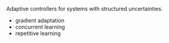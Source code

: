 Adaptive controllers for systems with structured uncertainties.

- gradient adaptation
- concurrent learning
- repetitive learning

